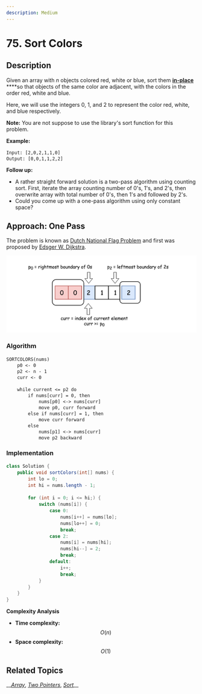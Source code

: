```yaml
---
description: Medium
---
```


# 75. Sort Colors

## Description

Given an array with _n_ objects colored red, white or blue, sort them [**in-place**](https://en.wikipedia.org/wiki/In-place_algorithm) ****so that objects of the same color are adjacent, with the colors in the order red, white and blue.

Here, we will use the integers 0, 1, and 2 to represent the color red, white, and blue respectively.

**Note:** You are not suppose to use the library's sort function for this problem.

**Example:**

```text
Input: [2,0,2,1,1,0]
Output: [0,0,1,1,2,2]
```

**Follow up:**

* A rather straight forward solution is a two-pass algorithm using counting sort. First, iterate the array counting number of 0's, 1's, and 2's, then overwrite array with total number of 0's, then 1's and followed by 2's.
* Could you come up with a one-pass algorithm using only constant space?

## Approach: One Pass

The problem is known as [Dutch National Flag Problem](https://en.wikipedia.org/wiki/Dutch_national_flag_problem) and first was proposed by [Edsger W. Dijkstra](https://en.wikipedia.org/wiki/Edsger_W._Dijkstra).

![Dutch National Flag Problem](../../.gitbook/assets/image%20%283%29.png)

### Algorithm

```text
SORTCOLORS(nums)
    p0 <- 0
    p2 <- n - 1
    curr <- 0
    
    while current <= p2 do
        if nums[curr] = 0, then
            nums[p0] <-> nums[curr]
            move p0, curr forward
        else if nums[curr] = 1, then
            move curr forward
        else
            nums[p1] <-> nums[curr]
            move p2 backward
```

### Implementation

```java
class Solution {
    public void sortColors(int[] nums) {
        int lo = 0;
        int hi = nums.length - 1;

        for (int i = 0; i <= hi;) {
            switch (nums[i]) {
                case 0:
                    nums[i++] = nums[lo];
                    nums[lo++] = 0;
                    break;
                case 2:
                    nums[i] = nums[hi];
                    nums[hi--] = 2;
                    break;
                default:
                    i++;
                    break;
            }
        }
    }
}
```

**Complexity Analysis**

* **Time complexity:** $$O(n)$$
* **Space complexity:** $$O(1)$$

## Related Topics

\_\_[_Array_](https://leetcode.com/tag/array/), [_Two Pointers_](https://leetcode.com/tag/two-pointers/), [_Sort_](https://leetcode.com/tag/sort/)\_\_

